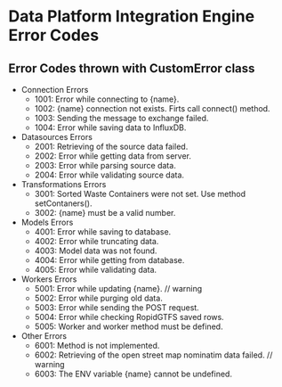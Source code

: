 # Data Platform Integration Engine Error Codes

## Error Codes thrown with CustomError class

- Connection Errors
    - 1001: Error while connecting to {name}.
    - 1002: {name} connection not exists. Firts call connect() method.
    - 1003: Sending the message to exchange failed.
    - 1004: Error while saving data to InfluxDB.
- Datasources Errors
    - 2001: Retrieving of the source data failed.
    - 2002: Error while getting data from server.
    - 2003: Error while parsing source data.
    - 2004: Error while validating source data.
- Transformations Errors
    - 3001: Sorted Waste Containers were not set. Use method setContaners().
    - 3002: {name} must be a valid number.
- Models Errors
    - 4001: Error while saving to database.
    - 4002: Error while truncating data.
    - 4003: Model data was not found.
    - 4004: Error while getting from database.
    - 4005: Error while validating data.
- Workers Errors
    - 5001: Error while updating {name}. // warning
    - 5002: Error while purging old data.
    - 5003: Error while sending the POST request.
    - 5004: Error while checking RopidGTFS saved rows.
    - 5005: Worker and worker method must be defined.
- Other Errors
    - 6001: Method is not implemented.
    - 6002: Retrieving of the open street map nominatim data failed. // warning
    - 6003: The ENV variable {name} cannot be undefined.
